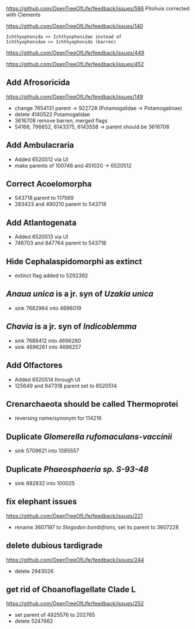 https://github.com/OpenTreeOfLife/feedback/issues/586
Pitohuis corrected with Clements

https://github.com/OpenTreeOfLife/feedback/issues/140

	Ichthyophonida >> Ichthyophonidae instead of 
	Ichthyophonidae >> Ichthyophonida (barren)


https://github.com/OpenTreeOfLife/feedback/issues/449

https://github.com/OpenTreeOfLife/feedback/issues/452


## Add Afrosoricida
https://github.com/OpenTreeOfLife/feedback/issues/149
 * change 7654131 parent -> 922728 (Potamogalidae -> Potamogalinae)
 * delete 4140522 Potamogalidae
 * 3616708 remove barren, merged flags
 * 54168, 796652, 6143375, 6143558 -> parent should be 3616708

## Add Ambulacraria
  * Added 6520512 via UI
  * make parents of 100746 and 451020 -> 6520512

## Correct Acoelomorpha
  * 543718 parent to 117569
  * 283423 and 490210 parent to 543718

## Add Atlantogenata
  * Added 6520513 via UI
  * 746703 and 847764 parent to 543718

## Hide Cephalaspidomorphi as extinct
  * extinct flag added to 5292392

## *Anaua unica* is a jr. syn of *Uzakia unica*
  * sink 7682964 into 4696019

## *Chavia* is a jr. syn of *Indicoblemma*
  * sink 7688412 into 4696260
  * sink 4696261 into 4696257

## Add Olfactores
  * Added 6520514 through UI
  * 125649 and 947318 parent set to 6520514

## Crenarchaeota should be called Thermoprotei 
  * reversing name/synonym for 114216

## Duplicate *Glomerella rufomaculans-vaccinii*
  * sink 5709621 into 1085557

## Duplicate *Phaeosphaeria sp. S-93-48*
  * sink 882832 into 100025

## fix elephant issues 
https://github.com/OpenTreeOfLife/feedback/issues/221
  * rename 3607197 to *Stegodon bombifrons*, set its parent to 3607228

## delete dubious tardigrade
https://github.com/OpenTreeOfLife/feedback/issues/244
  * delete 2943026

## get rid of Choanoflagellate Clade L
https://github.com/OpenTreeOfLife/feedback/issues/252
  * set parent of 4925576 to 202765
  * delete 5247662